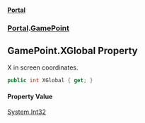#### [Portal](index.md 'index')
### [Portal](Portal.md 'Portal').[GamePoint](GamePoint.md 'Portal.GamePoint')

## GamePoint.XGlobal Property

X in screen coordinates.

```csharp
public int XGlobal { get; }
```

#### Property Value
[System.Int32](https://docs.microsoft.com/en-us/dotnet/api/System.Int32 'System.Int32')